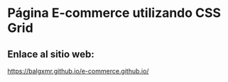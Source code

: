 # Página E-commerce utilizando CSS Grid
## Enlace al sitio web:
https://balgxmr.github.io/e-commerce.github.io/
